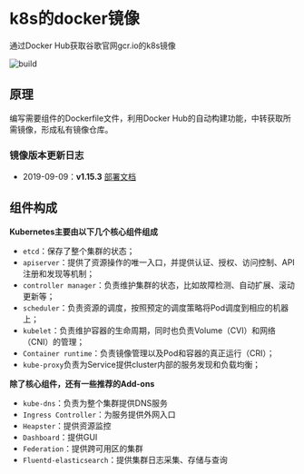 # k8s的docker镜像

通过Docker Hub获取谷歌官网gcr.io的k8s镜像

![build](https://travis-ci.org/Mr-Linus/k8s-mirrors.svg?branch=master)

## 原理

编写需要组件的Dockerfile文件，利用Docker Hub的自动构建功能，中转获取所需镜像，形成私有镜像仓库。

### 镜像版本更新日志

- 2019-09-09：**v1.15.3**    [部署文档](http://192.168.3.200/kaifa/kubernetes/blob/master/Kubernetes/install/README.md)

## 组件构成

**Kubernetes主要由以下几个核心组件组成**

- `etcd`：保存了整个集群的状态；
- `apiserver`：提供了资源操作的唯一入口，并提供认证、授权、访问控制、API注册和发现等机制；
- `controller manager`：负责维护集群的状态，比如故障检测、自动扩展、滚动更新等；
- `scheduler`：负责资源的调度，按照预定的调度策略将Pod调度到相应的机器上；
- `kubelet`：负责维护容器的生命周期，同时也负责Volume（CVI）和网络（CNI）的管理；
- `Container runtime`：负责镜像管理以及Pod和容器的真正运行（CRI）；
- `kube-proxy`负责为Service提供cluster内部的服务发现和负载均衡；

**除了核心组件，还有一些推荐的Add-ons**

- `kube-dns`：负责为整个集群提供DNS服务
- `Ingress Controller`：为服务提供外网入口
- `Heapster`：提供资源监控
- `Dashboard`：提供GUI
- `Federation`：提供跨可用区的集群
- `Fluentd-elasticsearch`：提供集群日志采集、存储与查询
